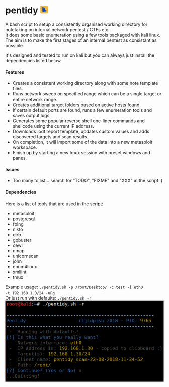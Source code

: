 # pentidy <img src="pentidy.png" width="25">
A bash script to setup a consistently organised working directory for notetaking on internal network pentest / CTFs etc.<br>
It does some basic enumeration using a few tools packaged with kali linux.<br>
The aim is to make the first stages of an internal pentest as consistant as possible.<br>

It's designed and tested to run on kali but you can always just install the dependencies listed below.

#### Features
* Creates a consistent working directory along with some note template files.
* Runs network sweep on specified range which can be a single target or entire network range. 
* Creates additional target folders based on active hosts found.
* If certain default ports are found, runs a few enumeration tools and saves output logs.
* Generates some popular reverse shell one-liner commands and shellcode using the current IP address.
* Downloads .odt report template, updates custom values and adds discovered targets and scan results.
* On completion, it will import some of the data into a new metasploit workspace.
* Finish up by starting a new tmux session with preset windows and panes.

#### Issues
* Too many to list... search for "TODO", "FIXME" and "XXX" in the script :)

#### Dependencies
Here is a list of tools that are used in the script:

* metasploit
* postgresql
* fping
* nikto
* dirb
* gobuster
* cewl
* nmap
* unicornscan
* john
* enum4linux
* xmllint
* tmux

Example usage: <code>./pentidy.sh -p /root/Desktop/ -c test -i eth0 -t 192.168.1.0/24 -uRg</code><br>
Or just run with defaults: <code>./pentidy.sh -r</code><br>
![Screenshot](screenshot.png)
